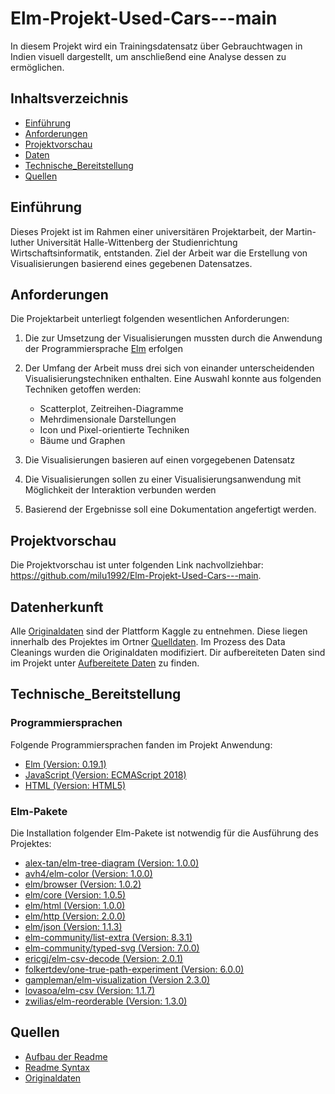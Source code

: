 # Elm-Projekt-Used-Cars---main
In diesem Projekt wird ein Trainingsdatensatz über Gebrauchtwagen in Indien visuell dargestellt, um anschließend eine Analyse dessen zu ermöglichen.

## Inhaltsverzeichnis
* [Einführung](#Einführung)
* [Anforderungen](#Anforderungen)
* [Projektvorschau](#Projektvorschau)
* [Daten](#Daten)
* [Technische_Bereitstellung](#Technische_Bereitstellung)
* [Quellen](#Quellen)

## Einführung
Dieses Projekt ist im Rahmen einer universitären Projektarbeit, der Martin-luther Universität Halle-Wittenberg der Studienrichtung Wirtschaftsinformatik, entstanden.
Ziel der Arbeit war die Erstellung von Visualisierungen basierend eines gegebenen Datensatzes. 

## Anforderungen
Die Projektarbeit unterliegt folgenden wesentlichen Anforderungen: 
1. Die zur Umsetzung der Visualisierungen mussten durch die Anwendung der Programmiersprache [Elm](https://elm-lang.org/) erfolgen
2. Der Umfang der Arbeit muss drei sich von einander unterscheidenden Visualisierungstechniken enthalten. 
    Eine Auswahl konnte aus folgenden Techniken getoffen werden:

     - Scatterplot, Zeitreihen-Diagramme
     - Mehrdimensionale Darstellungen
     - Icon und Pixel-orientierte Techniken
     - Bäume und Graphen  

3. Die Visualisierungen basieren auf einen vorgegebenen Datensatz
4. Die Visualisierungen sollen zu einer Visualisierungsanwendung mit Möglichkeit der Interaktion verbunden werden
5. Basierend der Ergebnisse soll eine Dokumentation angefertigt werden.

## Projektvorschau
Die Projektvorschau ist unter folgenden Link nachvollziehbar: https://github.com/milu1992/Elm-Projekt-Used-Cars---main.

## Datenherkunft
 Alle [Originaldaten](https://www.kaggle.com/colearninglounge/used-cars-price-prediction) sind der Plattform Kaggle zu entnehmen. Diese liegen innerhalb des Projektes im Ortner [Quelldaten](Data/Quelldaten). 
 Im Prozess des Data Cleanings wurden die Originaldaten modifiziert. 
 Dir aufbereiteten Daten sind im Projekt unter [Aufbereitete Daten](Data/AufbereiteteDaten) zu finden. 

## Technische_Bereitstellung 

### Programmiersprachen 
Folgende Programmiersprachen fanden im Projekt Anwendung:
- [Elm (Version: 0.19.1)](https://github.com/elm/compiler/releases/tag/0.19.1)
- [JavaScript (Version: ECMAScript 2018)](https://www.w3schools.com/Js/js_2018.asp)
- [HTML (Version: HTML5)](https://de.wikipedia.org/wiki/HTML5)

### Elm-Pakete
Die Installation folgender Elm-Pakete ist notwendig für die Ausführung des Projektes:
- [alex-tan/elm-tree-diagram (Version: 1.0.0)](https://package.elm-lang.org/packages/alex-tan/elm-tree-diagram/1.0.0)
- [avh4/elm-color (Version: 1.0.0)](https://package.elm-lang.org/packages/avh4/elm-color/1.0.0)
- [elm/browser (Version: 1.0.2)](https://package.elm-lang.org/packages/elm/browser/1.0.2)
- [elm/core (Version: 1.0.5)](https://package.elm-lang.org/packages/elm/core/1.0.5)
- [elm/html (Version: 1.0.0)](https://package.elm-lang.org/packages/elm/html/1.0.0)
- [elm/http (Version: 2.0.0)](https://package.elm-lang.org/packages/elm/http/2.0.0)
- [elm/json (Version: 1.1.3)](https://package.elm-lang.org/packages/elm/json/1.1.3)
- [elm-community/list-extra (Version: 8.3.1)](https://package.elm-lang.org/packages/elm-community/list-extra/8.3.1)
- [elm-community/typed-svg (Version: 7.0.0)](https://package.elm-lang.org/packages/elm-community/typed-svg/7.0.0)
- [ericgj/elm-csv-decode (Version: 2.0.1)](https://package.elm-lang.org/packages/ericgj/elm-csv-decode/2.0.1)
- [folkertdev/one-true-path-experiment (Version: 6.0.0)](https://package.elm-lang.org/packages/folkertdev/one-true-path-experiment/6.0.0)
- [gampleman/elm-visualization (Version 2.3.0)](https://package.elm-lang.org/packages/gampleman/elm-visualization/2.3.0)
- [lovasoa/elm-csv (Version: 1.1.7)](https://package.elm-lang.org/packages/lovasoa/elm-csv/1.1.7)
- [zwilias/elm-reorderable (Version: 1.3.0)](https://package.elm-lang.org/packages/zwilias/elm-reorderable/1.3.0)

## Quellen
- [Aufbau der Readme](https://bulldogjob.com/news/449-how-to-write-a-good-readme-for-your-github-project)
- [Readme Syntax](https://docs.github.com/en/github/writing-on-github/getting-started-with-writing-and-formatting-on-github/basic-writing-and-formatting-syntax)
- [Originaldaten](https://www.kaggle.com/dev7halo/wine-information)
